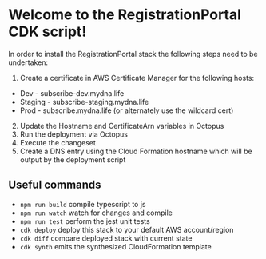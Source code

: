 # Welcome to the RegistrationPortal CDK script!

In order to install the RegistrationPortal stack the following steps need to be undertaken:
1. Create a certificate in AWS Certificate Manager for the following hosts:
  * Dev - subscribe-dev.mydna.life
  * Staging - subscribe-staging.mydna.life
  * Prod - subscribe.mydna.life (or alternately use the wildcard cert)
   
2. Update the Hostname and CertificateArn variables in Octopus
3. Run the deployment via Octopus
4. Execute the changeset
5. Create a DNS entry using the Cloud Formation hostname which will be output by the deployment script 



## Useful commands

 * `npm run build`   compile typescript to js
 * `npm run watch`   watch for changes and compile
 * `npm run test`    perform the jest unit tests
 * `cdk deploy`      deploy this stack to your default AWS account/region
 * `cdk diff`        compare deployed stack with current state
 * `cdk synth`       emits the synthesized CloudFormation template

